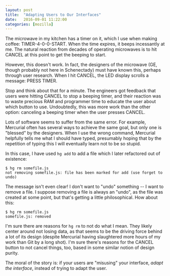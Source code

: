 ```yaml
---
layout: post
title:  "Adapting Users to Our Interfaces"
date:   2016-09-01 11:22:00
categories: [mozilla]
---
```


The microwave in my kitchen has a timer on it, which I use when making coffee: TIMER-4-0-0-START.
When the time expires, it beeps incessantly at me.
The natural reaction from decades of operating microwaves is to hit CANCEL at this point to get the beeping to start.

However, this doesn't work.
In fact, the designers of the microwave (GE, though probably not here in Schenectady) must have known this, perhaps through user research.
When I hit CANCEL, the LED display scrolls a message: PRESS TIMER.

Stop and think about that for a minute.
The engineers got feedback that users were hitting CANCEL to stop a beeping timer, and their reaction was to waste precious RAM and programmer time to educate the user about which button to use.
Undoubtedly, this was more work than the other option: canceling a beeping timer when the user presses CANCEL.

Lots of software seems to suffer from the same error.
For example, Mercurial often has several ways to achieve the same goal, but only one is "blessed" by the designers.
When I use the wrong command, Mercurial helpfully tells me what I should have typed, presumably hoping that by the repetition of typing this I will eventually learn not to be so stupid.

In this case, I have used `hg add` to add a file which I later refactored out of existence:

    $ hg rm somefile.js
    not removing somefile.js: file has been marked for add (use forget to undo)

The message isn't even clear!
I don't want to "undo" something -- I want to remove a file.
I suppose removing a file is always an "undo", as the file was created at some point, but that's getting a little philosophical.
How about this:

    $ hg rm somefile.js
    somefile.js: removed

I'm sure there are reasons for `hg rm` to not do what I mean.
They likely center around not losing data, as that seems to be the driving force behind a lot of its design (despite Mercurial having slaughtered more hours of my work than Git by a long shot).
I'm sure there's reasons for the CANCEL button to not cancel things, too, based in some similar notion of design purity.

The moral of the story is: if your users are "misusing" your interface, *adapt the interface*, instead of trying to adapt the user.

